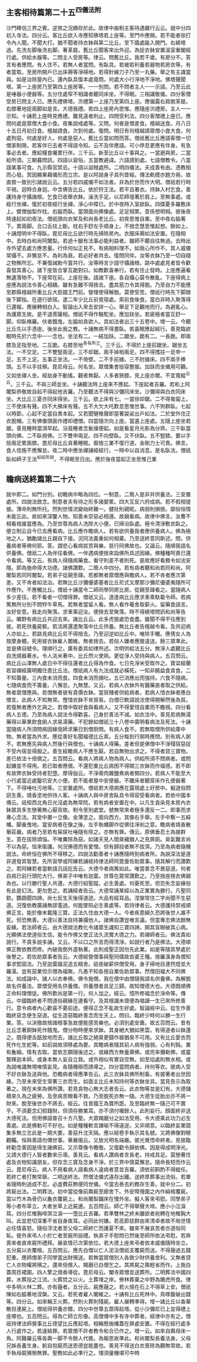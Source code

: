 ## 主客相待篇第二十五<sup>四儀法附</sup>

沙門釋侶三界之賓。逆旅之況頗存於此。故律中曲制主客待遇雜行云云。就中分四初入寺法。四分云。客比丘欲入寺應知佛塔若上座等。至門中應開。若不能者徐打令內人聞。不聞大打。猶不聞者持衣鉢與第二比丘。至下牆處踰入開門。右繞塔過。先洗左脚後洗右脚。著革屣。舊比丘聞客來出外迎。為捉衣鉢安置溫室重閣經行處。供給水器等。二問主人受房等。律云。問舊比丘。我若干歲。有房分不。答言有者應問。有人住不。若無人者當問。有臥具。若被若利養若器物若房衣等。有者當取。至房所開戶已出床褥等淨掃地。若得針線刀子乃至一丸藥。舉之有主識當與。如是治除屋內已。還內臥具復本處竟問。何處大小行淨地不淨地。佛塔聲聞塔。第一上座房乃至第四上座房等。一一別問。若不問者主人一一示語。乃至云此是唾器小便器等。五分住處窄不相識者聽同床坐。不得眠。三相識敬儀。四分客僧受房已問主人已。應先禮佛塔。次禮第一上座乃至第四上座。應偏露右肩脫革屣。右膝著地捉兩脚如是言。大德我禮。若四上座房內思惟。應隨座次禮房。主人一一示知。十誦若上座時見應禮。難見遠者則止。四問受利法。四分客僧禮上座已。應問何處是眾僧大食小食。夜集說戒處等。又問。何者是僧差食。檀越送食。月八日十五日月初日食。檀越請食。次到何處。復問。明日有何檀越請眾僧小食大食。何處狗惡。何處是好人。何處是惡人。舊比丘當如問而答。僧祇舊比丘應語客僧一切僧家制限。若客伴已去者不得語令知。云不及伴應語。可小停息更應有伴身。有急事必去者。應給糧食囑累行伴。三千云。新至比丘以十事與之。一當避與房。二當給所須。三朝暮問訊。四語以習俗。五當教避諱。六語請到處。七語僧教令。八當語某事可食。九示縣官禁忌。十語以盜賊處所。二明四儀法。夫成善有由。憑教相而心發。冥因顯果藉儀形而立宗。是以阿說身子具列昔經。傳法軌模亦題方冊。故直敘一致別引諸說云云。五分若四威儀不如法者。非為於世而作大明。僧祇若行時平視。迴時合身迴。中含佛告比丘。依於狩王法。若平且著衣。持鉢入村乞食。善護持身守攝諸根。乞食已收舉衣鉢。澡洗手足。以尼師壇著於肩上。至無事處。或經行坐禪。復於初夜經行坐禪。淨心中障已。於中夜時入室欲臥。四牒憂多羅敷床上。襞僧伽梨作枕。右脇而臥。當頭面向佛像處。足足相累。意係想明相。彼後夜時速起如初夜法。僧祇頭向衣架及和尚長老比丘。初夜思惟自業。至中夜右脇著下。累兩脚。合口舌拄上斷。枕右手舒左手順身上。不捨念慧思惟起想。餘如上。十誦燈明中不得臥。毘尼母比丘欲行時先掃除房內。衣服床褥如法安置。在隨相中。去時白和尚阿闍梨。若過十臘有法事必能利益者。雖師不聽自往無過。去時出寺外望去處方應思量。行伴何似正見不。有病相料理不。如我心所作不。其人威儀常攝不。非懈怠不。為利為衰。若必好者共去。復問同伴。汝等衣鉢乃至一切自隨之物無所忘。不兼復誡勅今當共行。汝等時言少語守攝諸根。路中處處見者皆令歡喜發其善心。諸下座皆合掌互跪對曰。如教歡喜奉行。若有住止發時。上座應遍看無遺落物不。下座常在前。上座在後。語諸下座。各自攝心莫令散亂。下座得病上座應為說法令善心相續。雖有急難不得捨去。盡其筋力令其得脫。乃至自力不能應至郡縣檀越所重比丘大臣國王門前。營理使得解脫。莫使受苦。僧祇行時先下脚跟後下脚指。在道行欲宿。遣二年少比丘前覓宿處。索前食後食。當白非時入聚落得已還報。應展轉相白入。智論出入來去安詳一心。舉足下足觀地而行。為避亂心。為護眾生故。是不退菩薩相。僧祇不得作駱駝坐。應加趺坐。若疲極者當互舒一脚。仰臥脩羅。伏者餓鬼。左脇如貪欲人。具如法者出三十五卷中。增一云。今聽比丘先以手憑座。後坐此我之教。十誦無病不得晝臥。若喜眠應起經行。善見臨欲眠時先於六念中一一念也。坐法有二。一結加趺。二踞坐。跪有二。一長跪。即兩膝及足指至地。二互跪。右膝至地<sup>各有所立</sup>。三千云。不得於上座前踞坐。踞坐五法。一不交足。二不雙竪兩足。三不却踞。兩手掉梢兩足。四不得搘拄一足申一足。五不上足。五事正坐法。一不倚壁。二不手前據。三不肘據床。四不兩手捧頭。五不以手拄頰。毘尼母云。何名坐。眾僧集會撿容整服。加趺而坐儀用可觀。又如坐禪人坐。經劫身不動搖。觀者無厭。人多者狹膝。見上座亦爾。不宜寬縱<sup>云云</sup>。三千云。不與三師並坐。十誦聽法時上座來不應起。下座起者吉羅。若和上阿闍梨恭敬故自起不得起他吉羅。乃至聽法不得與沙彌同床坐。沙彌得與白衣同床坐。大比丘三夏亦同床得坐。三千云。欲上床有七。一當徐却踞。二不得匍匐上。三不使床有聲。四不大拂床有聲。五不大欠大吒歎息思惟世事。六不狗群臥。七起以時節。心起不定當自責本起。又若聞犍稚聲即當著袈裟出戶如法。二於堂外住正衣脫帽。三有佛像頭面作禮却禮僧。四當隨次向上座。當遺上座處。五隨上座坐若踞。善見睡時當須早起。浴竟睡者念髮燥便起。如是看星月光影為分齊。三千臥當頭向佛。二不臥視佛。三不雙申兩足。四不向壁臥。又不伏臥。五不竪膝。要以手撿兩足累兩膝。毘尼母比丘貪著睡眠。廢捨三業不復行道。金剛力士可責。佛言。食人信施不應懈怠。夜二時中應坐禪誦經經行。一時中以自消息。是名臥法。僧祇臥如師子王法<sup>如前所說</sup>。不得眠至日出。應於後夜當起正坐思惟己業

## 瞻病送終篇第二十六

就中即二。如門分別。初瞻病中略為四位。一制意。二簡人是非并供養法。三安置處所。四說法斂念。制意者夫有待之形多諸嬰累。四大互反六府成病。若不假相提接。薄命則無所托。然則世情流變始終難一。健壯則親昵。病弱則損捨。鄙俗恒情未能忘此。故如來深鑒人物。知善未崇惡必相遵。故親看病。故律中佛言。汝曹不相看視誰當應為。乃至世尊為病人洗除大小便。已掃治臥處。極令清淨敷衣臥之。便立制云自今已去應看病。比丘應作瞻病人。若有欲供養我者應供養病人。佛為極地之人。猶勵諸比丘親自下接。況同法義重如何相棄。乃至送終意同斯述。問。供養病者等佛何耶。答。謂悲心看病拔苦與樂。慈行同佛故也。又論云。隨順我語名供養佛。僧祇二人為伴往看佛。一伴遇病便捨來詣佛所具述因緣。佛種種呵責已還令看病。等又云。有病人得隨病藥食。看守則差不者則死。是故應好看務令如法安隱。即為施命得大功德。諸佛讚歎。二簡人中四分。若有病者聽和尚若同和尚。阿闍梨若同阿闍梨。若弟子從親至疎。若都無者眾僧應與瞻病人。若不肯者應次第差。又不肯者如法治。若無比丘沙彌優婆塞者比丘尼式叉摩那沙彌尼優婆夷隨所可作應作。不應觸比丘。僧祇十誦當令二師同學同房比房。從親至疎看之。當隨病人多少差往。若不看者一切僧得罪。僧祇又云。道逢病比丘應求車乘馱載令師。若病篤無所分別不問牸牛草馬。若無者當留人看。無人看作菴舍取薪火。留藥食語言。汝好安意。我走向聚落。求車乘迎汝。便捨去至聚落。時不得繞塔問訊和尚等告云。曠野有病比丘共迎去來。諸比丘云。此多虎狼處恐食盡。雖聞不得不往應到彼。若死供養屍骸。若活將還遣聚落中比丘供養。無比丘者告檀越令看。及共迎病人亦如上。若路見病比丘尼不得捨去。乃至迎逆如比丘中。唯除手觸。應倩女人為按摩身體。死用彼衣鉢雇人闍維。無者捨去。若俗人嫌者應擔遠送。餘三眾準此。並是佛自號令。理順行之。廣有委具如律所述。次明供給法五分。無淨人處聽比丘自洗燒器著水。令人洮米著中。比丘然火使熟。更從淨人受持與病人。五百問云。病比丘山澤無人處日中不得往還者比丘得為作食。七日先淨米受取作之。寶梁經蘭若習禪經廣明獨住患比丘法。僧祇病人有九法成就必橫死。一知非饒益食貪食。二不知籌量。三內食未消而食。四食未消而摘吐。五已消應出而強持。六食不隨病。七隨病食而不籌量。八懈怠。九無慧。又云。若病人衣鉢外有醫藥直者取之供給。無者眾僧應與。若僧無者彼有貴價衣鉢。當貿賤者供給病者。若病人惜衣鉢者應白僧言。此病人不知無常。慳惜衣鉢不肯貿易。白僧已軟語說法使得開解然後為貿。若復無者應外乞與之。若僧中取好食與看病人。又不得愛惜自業而不瞻視。四分看病人五德。乃至為病人說法令得歡喜。己身於善法不減。如衣法中。善見若病無湯藥得以華果飲食餉人求易湯藥。不犯餘如僧祇三十八卷中廣明看病法及死法。十誦當隨病人所須問病因緣覓師求藥日到僧厨問。有病人食不。若無取僧所供給庫中物。無者當為外求。應從善好名聞福德比丘索。五分每到行粥時應問。別有病人粥不。若無應先與病人然後行與僧也。十誦病人得藥。差者但是佛僧中不淨殘宿惡捉不受內宿並得服之。善生經瞻病人不應生厭。若自無物出求之。不得者貸三寶物。差已依法十倍償之。五百問云。看病人將病人物為病人。供給所須不問病者。或問起嫌並不得用。若已取者應償。不還犯重比丘病困不得闕三衣鉢而作福德。若不即有故弊衣鉢受持者犯墮。摩得伽云。不淨膏肉雜鹽煮病者開四分。若病人不能至大小行處當近處鑿坑安大小便。若不能者屋中安便器。不離床者聽穿床作孔便器著下。不得唾吐污地等。三安置處所。僧祇若大德病應在露現處上好房中。擬道俗問訊生善。燒香塗地供待人客。十誦病人與中房舍臥具令得容受看病者。若依中國本傳云。祇桓西北角日光沒處為無常院。若有病者安置在中。以凡生貪染見本房內衣鉢眾具多生戀著無心厭背故。制令至別處堂。號無常來者極多還反一二。即事而求專心念法。其堂中置一立像。金薄塗之。面向西方。其像右手舉。左手中繫一五綵幡。脚垂曳地。當安病者在像之後。左手執幡脚作從佛往淨剎之意。瞻病者燒香散華莊嚴。病者乃至若有屎尿吐唾隨有除之。亦無有罪。傳云。原佛垂忍土為接群生。意在拔除煩惱。不唯糞除為惡。如諸天見人間臭穢猶人之見屏廁。臭氣難言尚不以為惡。恒來衛護。何況佛德而有愛憎。但有歸投者無不拔濟。乃至為病者隨機說法。命終恒在佛所不得移之。四說法勸善者十誦應隨時到病者所。為說深法是道非道發其智慧。先所習學或阿練若誦經持律法師阿毘曇佐助眾事。隨其解行而讚歎之。若阿練若者當軟語汎話訖告云。大德今者病篤如此。唯當善念不畏惡道。何者自病已前行頭陀大行。佛弟子中唯有迦葉。世尊在眾常讚歎之。乃至捨座捨衣佛親為也。以行勝行聖人共遵。大德行紹聖蹤。必生善處。何憂死至。但恐失念妄緣俗有此是幻法。更勿思之。若誦經者告云。大德常誦某經以為正業實為勝行。凡聖同欽。鸚鵡聞四諦。尚七反生天後得道迹。大品有經耳品。涅槃常住二字尚聞不生惡道。況復依教廣誦無謬濫過。何能墜陷必生善處等。若持律者云。大德護持禁戒順佛正言。能於像末載隆三寶。正法久住由大德一人。今者疾患綿久恐將後世人誰不死。但恐無善。大德以善法自持兼攝他人。諸佛自讚豈唯言議。但當專志佛法餘無妄緣。若法師者云。由大德說法教化令諸眾生識知三寶四諦。開其盲眼破其心病。光顯佛法使道俗生信。能令作佛又使正法久流實大德之力。若禪師者云。佛法貴如說行。不貴多說多誦。又云。不以口之所言而得清淨。如說行者乃是佛法。大德順佛正教依教而修。內破我倒外遣執著。此則成聖正因勿先此業。如是等隨其學處於後譽之。若佐助眾事者告云。大德經營僧事與聖同儔故沓婆王種。捨羅漢身為僧知事求堅固法。乃至迦葉蹋泥造五精舍。祇夜破薪供僧受用。身子掃地目連然燈並大羅漢。豈有惡業但示僧為福聚。凡愚不知各捨自業佐助眾事。然僧田福大不同佛法。如成論中。諸人以衣奉佛。佛令施僧。我在僧中由僧隨我語名供養佛。為解脫故名供養法。眾僧受用名供養僧。供養僧者具足三歸。故知僧德大也。大德既順佛正命料理僧徒。佛所歎尚是第一行。何人加之。經云。憶所修福念於淨命等。傳云。中國臨終者不問道俗親緣在邊看守。及其根識未壞便為唱讀一生已來所修善行。意令病者內心歡喜不憂前途。便得正念不亂故生好處。智論經中云。從生作善臨終惡念便生惡道。從生造惡臨終善念而生天上。問曰。臨終少時何以勝一生行業。答。以決徹故捨諸根事急故便能感苦樂也。必須別處安置。故五百問云。昔有比丘念著銅鉢死作餓鬼。僧分物時便來求鉢。其身絕大猶如黑雲。有得道者以鉢還之。既得便舌舐放地而去。諸比丘取之絕臭更鑄作器猶臭不可用。又有比丘愛衣而死作化生蛇等。如前說故須移處為要。其瞻病者隨其前人病有強弱。心有利鈍。業有麁細。情有去取。當依志願隨後述之。或緣西方無量壽佛。或兜率彌勒佛。或靈鷲釋迦本師。或身本無人妄自立我。或外相似有實自空無。如至焰處則無水相。或為說唯識無境唯情妄見。各隨機辯而誘導之。四分當問病者。持何等衣。彼病人受不好衣鉢及送與他。恐瞻病者得應準告云。此三衣鉢具佛所制畜。有披著者出世因緣。乃至未來受生常著三衣而生。如面主比丘未知持何等衣鉢坐具。當見告示為取著之。現在未來為佛所讚。若見貪物心無大志者告云。此衣物等並是幻有。大德儲積來久為之疲勞。及至病苦眼看不救。乃至脫死亦無一隨。大德生從胎出亦不將一財來。脫至後世亦不將去。經云。往昔國王為寶所誑。及至臨終無一隨己可不實乎。不須憂念幻假錢財。但須存勝業耳。亦不須付囑餘人。此則妄行。顏面終非送大德死法。但用佛語普召十方凡聖。大眾羯磨分之如法受用。令大德乘此功力必生善處。此是佛勅可不好也。如是種種軟言諫喻不得違逆。又非順意。以臨終妄業競集多無立志此是一期大要。善惡升沈天隔。應以經卷手執示其名號。又將佛像對眼觀矚。恒與善語勿傳世事。華嚴偈云。又放光明名端嚴。彼光覺悟命終者。見彼臨終勸念善因是得生諸佛前。又示尊像令瞻敬。又復勸令歸依佛。因是得成明淨光。又請大德行人智者數來示導。善見云。看病人讚病者言長老。持戒具足。莫戀著住處及衣物知識朋友。但存念三寶及念身不淨。於三界中慎莫懈怠。隨命長短而作云云。毘尼母云。病人不用看病人語看病人違病者意並吉羅。須依前斟酌不得縱任。若終亡者打無常磬。二明送終法。然僧法儀式遠存出離。送終厚葬事出流俗。若單省隨時則過成不忍。必虛費莊飾便同世儀。今當去泰去約務存生善。就中分二。初將屍出法。二明葬法。初中當從像前輿屍至廊舍下。外安障慢圍之內作絹棺覆屍。當以竹木為骨仍以麁衣覆屍上。和尚闍梨鋪床在慢外坐。擬人客來弔慰。同學弟子等小者布草立。大者坐草上近屍邊。五百問云。師亡不得舉聲大啼。應小小泣淚耳。四分尼椎胸啼哭泣淚一一墮比丘吉羅。若準雙林之終未離欲者宛轉在地椎胸大叫。此並悲切深重不省自身故耳。必同此何嫌。若高節拔群由來清卓者故不局世情必任情喜怒。隨俗浮沈者至父母二師終亡而護夏不來。雖來不展哀苦者亦道俗同恥。彼外來弔人小於亡者至屍所設禮。執弟子手慰問已然後至師所依法弔慰。若奔喪來者直來屍所禮拜。展哀情已次第依位。若大德上座來弔者依本威儀隨時坐立。五分屍以衣覆根。五百問云。應先白僧以亡人泥洹僧祇支覆屍而送。不得薶過五錢犯重。應師僧弟子同學當出財殯送。若無當眾僧別人各斂少財供養舍利。又無者貸亡人衣物權將殯之。還來倍償入。羯磨已白僧乞之。其將屍之輿輕省而作。上施白蓋周匝裙圍。四人擎之燒香導從。毘尼母云。闔寺眾僧並送葬所。二明葬法中國四葬。水葬投之江流。火葬焚之以火。土葬埋之岸。勞林葬棄之中野為鵰虎所食。律中多明火林二葬。亦有薶者。五分云。屍應薶之。若火燒在石上不得草上安。僧祇陳如右脇著地涅槃。又云。若死者雇人闍維之。十誦有比丘死林中。鳥啄腹破出錢等。四分云。如來輪王火葬。然則火葬則殘屍。雇人展轉準得。增一諸比丘以香華散目連屍上。僧祇得供養亦爾。四分中世尊五眾得起塔。從小沙彌尼已上並得禮上座塚也。五百問云。得為亡師立形像。高僧傳中多有寺中葬者。經律中亦有之。僧祇持律法師營事比丘德望比丘應起塔。相輪懸施幡蓋在屏處安置。不得在經行處多人行處作之。若違結罪。若眾僧不許者教令和合已作之。增一云。如來自輿母床一角。阿難羅云等各輿一脚不令餘人代擔。為報恩故準此。和尚闍梨長養法身。父母兄姊長養生身。躬自抱屍而送恩德豈能盡也。善見不得送白衣喪除為觀無常故。若手執母屍殯殮無罪。聖教如此必準行之。理須量機堪可中時
